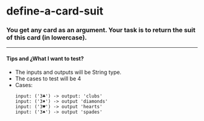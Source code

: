 # define-a-card-suit

### You get any card as an argument. Your task is to return the suit of this card (in lowercase).

---
#### Tips and ¿What I want to test?
- The inputs and outputs will be String type.
- The cases to test will be 4
- Cases:
    ```
  input: ('3♣') -> output: 'clubs'
  input: ('3♦') -> output 'diamonds'
  input: ('3♥') -> output 'hearts'
  input: ('3♠') -> output 'spades'
    ```
